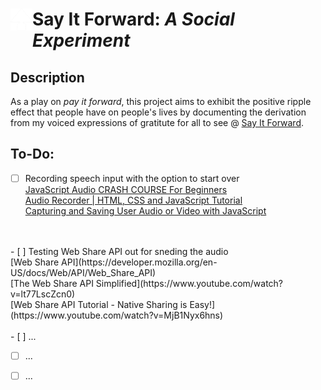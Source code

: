 # <img align="left" width="35px" src="https://github.com/ykeza/Say-It-Forward/blob/main/img/Hypewards.png?raw=true"> Say It Forward: *A Social Experiment*


## **Description**
As a play on *pay it forward*, this project aims to exhibit the positive ripple effect that people have on people's lives by documenting the derivation from my voiced expressions of gratitute for all to see @ [Say It Forward](https://www.hypewards.com/sayitforward).

## **To-Do:**
- [ ] Recording speech input with the option to start over
<br>[JavaScript Audio CRASH COURSE For Beginners](https://www.youtube.com/watch?v=VXWvfrmpapI)
<br>[Audio Recorder | HTML, CSS and JavaScript Tutorial](https://www.youtube.com/watch?v=B3wWIsNHPk4)
<br>[Capturing and Saving User Audio or Video with JavaScript](https://www.youtube.com/watch?v=K6L38xk2rkk)
<br>
<br>
- [ ] Testing Web Share API out for sneding the audio
<br> [Web Share API](https://developer.mozilla.org/en-US/docs/Web/API/Web_Share_API)
<br> [The Web Share API Simplified](https://www.youtube.com/watch?v=lt77LscZcn0)
<br> [Web Share API Tutorial - Native Sharing is Easy!](https://www.youtube.com/watch?v=MjB1Nyx6hns)
<br>
<br>
- [ ] ...

- [ ] ...

- [ ] ...